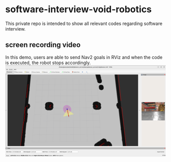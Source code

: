 # software-interview-void-robotics
This private repo is intended to show all relevant codes regarding software interview.

## screen recording video
In this demo, users are able to send Nav2 goals in RViz and when the code is executed, the robot stops accordingly.
[![Watch the video](https://github.com/ptientho/software-interview-void-robotics/blob/main/Screenshot%20from%202024-05-29%2016-30-29.png)](https://github.com/ptientho/software-interview-void-robotics/blob/main/software_internship_demo.webm)
